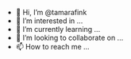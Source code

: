 - 👋 Hi, I’m @tamarafink
- 👀 I’m interested in ...
- 🌱 I’m currently learning ...
- 💞️ I’m looking to collaborate on ...
- 📫 How to reach me ...

<!---
tamarafink/tamarafink is a ✨ special ✨ repository because its `README.md` (this file) appears on your GitHub profile.
You can click the Preview link to take a look at your changes.
--->
